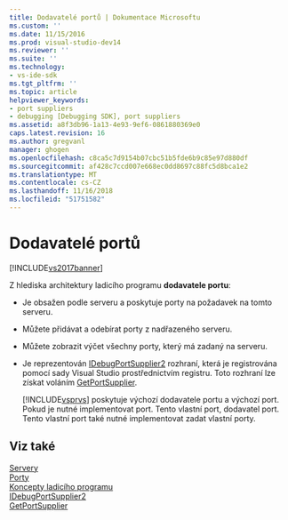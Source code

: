 ```yaml
---
title: Dodavatelé portů | Dokumentace Microsoftu
ms.custom: ''
ms.date: 11/15/2016
ms.prod: visual-studio-dev14
ms.reviewer: ''
ms.suite: ''
ms.technology:
- vs-ide-sdk
ms.tgt_pltfrm: ''
ms.topic: article
helpviewer_keywords:
- port suppliers
- debugging [Debugging SDK], port suppliers
ms.assetid: a8f3db96-1a13-4e93-9ef6-0861880369e0
caps.latest.revision: 16
ms.author: gregvanl
manager: ghogen
ms.openlocfilehash: c8ca5c7d9154b07cbc51b5fde6b9c85e97d880df
ms.sourcegitcommit: af428c7ccd007e668ec0dd8697c88fc5d8bca1e2
ms.translationtype: MT
ms.contentlocale: cs-CZ
ms.lasthandoff: 11/16/2018
ms.locfileid: "51751582"
---
```

# <a name="port-suppliers"></a>Dodavatelé portů
[!INCLUDE[vs2017banner](../../includes/vs2017banner.md)]

Z hlediska architektury ladicího programu **dodavatele portu**:  
  
- Je obsažen podle serveru a poskytuje porty na požadavek na tomto serveru.  
  
- Můžete přidávat a odebírat porty z nadřazeného serveru.  
  
- Můžete zobrazit výčet všechny porty, který má zadaný na serveru.  
  
- Je reprezentován [IDebugPortSupplier2](../../extensibility/debugger/reference/idebugportsupplier2.md) rozhraní, která je registrována pomocí sady Visual Studio prostřednictvím registru. Toto rozhraní lze získat voláním [GetPortSupplier](../../extensibility/debugger/reference/idebugcoreserver2-getportsupplier.md).  
  
  [!INCLUDE[vsprvs](../../includes/vsprvs-md.md)] poskytuje výchozí dodavatele portu a výchozí port. Pokud je nutné implementovat port. Tento vlastní port, dodavatel port. Tento vlastní port také nutné implementovat zadat vlastní porty.  
  
## <a name="see-also"></a>Viz také  
 [Servery](../../extensibility/debugger/servers-visual-studio-sdk.md)   
 [Porty](../../extensibility/debugger/ports.md)   
 [Koncepty ladicího programu](../../extensibility/debugger/debugger-concepts.md)   
 [IDebugPortSupplier2](../../extensibility/debugger/reference/idebugportsupplier2.md)   
 [GetPortSupplier](../../extensibility/debugger/reference/idebugcoreserver2-getportsupplier.md)

